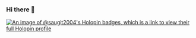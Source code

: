 ### Hi there 👋

<!--
**saugit2004/saugit2004** is a ✨ _special_ ✨ repository because its `README.md` (this file) appears on your GitHub profile.

Here are some ideas to get you started:

- 🔭 I’m currently working on ...
- 🌱 I’m currently learning ...
- 👯 I’m looking to collaborate on ...
- 🤔 I’m looking for help with ...
- 💬 Ask me about ...
- 📫 How to reach me: ...
- 😄 Pronouns: ...
- ⚡ Fun fact: ...
-->
[![An image of @saugit2004's Holopin badges, which is a link to view their full Holopin profile](https://holopin.me/saugit2004)](https://holopin.io/@saugit2004)
